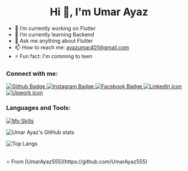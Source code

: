  <h1 align="center">Hi 👋, I'm Umar Ayaz</h1>

- 🔭 I’m currently working on Flutter
- 🌱 I’m currently learning Backend
- 💬 Ask me anything about Flutter 
- 📫 How to reach me: ayazumar401@gmail.com
- ⚡ Fun fact: I'm comming to teen
  
### Connect with me:
<div id="badges">
  <a href="https://github.com/UmarAyaz555">
    <img src="https://img.shields.io/badge/Github-white?style=for-the-badge&logo=Github&logoColor=black" alt="Github Badge"/>
  </a>
 
   <a href="https://www.instagram.com/ayazumar401/?igsh=dW53dXZiMGc1dnV1">
    <img src="https://img.shields.io/badge/Instagram-purple?style=for-the-badge&logo=instagram&logoColor=white" alt="Instagram Badge"/>
  </a>
   <a href="https://www.facebook.com/omar.ayaz.39">
    <img src="https://img.shields.io/badge/Facebook-blue?style=for-the-badge&logo=facebook&logoColor=white" alt="Facebook Badge"/>
  </a>
  <a href="https://www.linkedin.com/in/umar-ayaz-2b0bbb262/">
<img src="https://img.shields.io/badge/LinkedIn-0077B5?style=for-the-badge&logo=linkedin&logoColor=white" alt="LinkedIn icon">
</a>
 <a href="https://www.upwork.com/freelancers/~01cbbe4936c5d6304d?viewMode=1">
<img src="https://img.shields.io/badge/UpWork-6FDA44?style=for-the-badge&logo=Upwork&logoColor=white" alt="Upwork icon">
</a>
</div>

### Languages and Tools:
[![My Skills](https://skillicons.dev/icons?i=flutter,dart,java,firebase,github,git,postman,figma,androidstudio,xd&perline=5)](https://skillicons.dev)

![Umar Ayaz's GitHub stats](https://github-readme-stats.vercel.app/api?username=UmarAyaz555&show_icons=true&theme=dark)

![Top Langs](https://github-readme-stats.vercel.app/api/top-langs/?username=UmarAyaz555&theme=dark)


<br>
⭐️ From [UmarAyaz555](https://github.com/UmarAyaz555)
